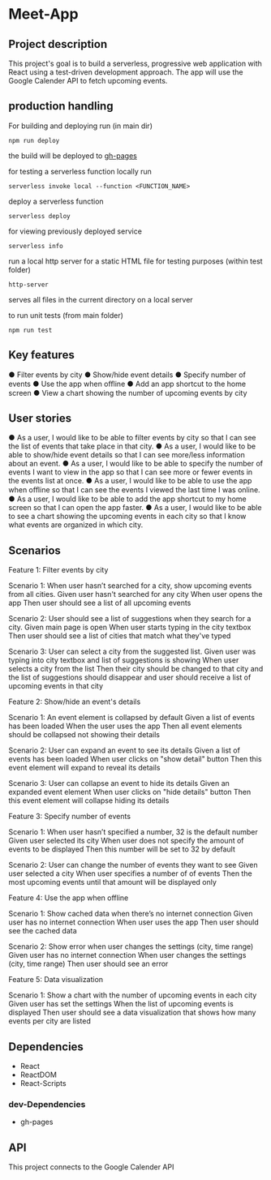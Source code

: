 # Meet-App

## Project description

This project's goal is to build a serverless, progressive web application with React using a test-driven development approach.
The app will use the Google Calender API to fetch upcoming events.

## production handling

For building and deploying run (in main dir)

`npm run deploy`

the build will be deployed to [gh-pages](https://koljapohl.github.io/meet)

for testing a serverless function locally run

`serverless invoke local --function <FUNCTION_NAME>`

deploy a serverless function

`serverless deploy`

for viewing previously deployed service

`serverless info`

run a local http server for a static HTML file for testing purposes (within test folder)

`http-server`

serves all files in the current directory on a local server

to run unit tests (from main folder)

`npm run test`

## Key features

● Filter events by city
● Show/hide event details
● Specify number of events
● Use the app when oﬄine
● Add an app shortcut to the home screen
● View a chart showing the number of upcoming events by city

## User stories

● As a user, I would like to be able to filter events by city so that I can see the list of events that
take place in that city.
● As a user, I would like to be able to show/hide event details so that I can see more/less
information about an event.
● As a user, I would like to be able to specify the number of events I want to view in the app so
that I can see more or fewer events in the events list at once.
● As a user, I would like to be able to use the app when oﬄine so that I can see the events I
viewed the last time I was online.
● As a user, I would like to be able to add the app shortcut to my home screen so that I can
open the app faster.
● As a user, I would like to be able to see a chart showing the upcoming events in each city so
that I know what events are organized in which city.

## Scenarios

Feature 1: Filter events by city

  Scenario 1: When user hasn’t searched for a city, show upcoming events from all cities.
    Given user hasn't searched for any city
    When user opens the app
    Then user should see a list of all upcoming events

  Scenario 2: User should see a list of suggestions when they search for a city.
    Given main page is open
    When user starts typing in the city textbox
    Then user should see a list of cities that match what they've typed

  Scenario 3: User can select a city from the suggested list.
    Given user was typing into city textbox
    and list of suggestions is showing
    When user selects a city from the list
    Then their city should be changed to that city
    and the list of suggestions should disappear
    and user should receive a list of upcoming events in that city

Feature 2: Show/hide an event's details

  Scenario 1: An event element is collapsed by default
    Given a list of events has been loaded
    When the user uses the app
    Then all event elements should be collapsed not showing their details

  Scenario 2: User can expand an event to see its details
    Given a list of events has been loaded
    When user clicks on "show detail" button
    Then this event element will expand to reveal its details

  Scenario 3: User can collapse an event to hide its details
    Given an expanded event element
    When user clicks on "hide details" button
    Then this event element will collapse hiding its details

Feature 3: Specify number of events

  Scenario 1: When user hasn’t specified a number, 32 is the default number
    Given user selected its city
    When user does not specify the amount of events to be displayed
    Then this number will be set to 32 by default

  Scenario 2: User can change the number of events they want to see
    Given user selected a city
    When user specifies a number of of events
    Then the most upcoming events until that amount will be displayed only

Feature 4: Use the app when offline

  Scenario 1: Show cached data when there’s no internet connection
   Given user has no internet connection
   When user uses the app
   Then user should see the cached data

  Scenario 2: Show error when user changes the settings (city, time range)
    Given user has no internet connection
    When user changes the settings (city, time range)
    Then user should see an error

Feature 5: Data visualization

  Scenario 1: Show a chart with the number of upcoming events in each city
    Given user has set the settings
    When the list of upcoming events is displayed
    Then user should see a data visualization that shows how many events per city are listed

## Dependencies

+ React
+ ReactDOM
+ React-Scripts

### dev-Dependencies

+ gh-pages

## API

This project connects to the Google Calender API
